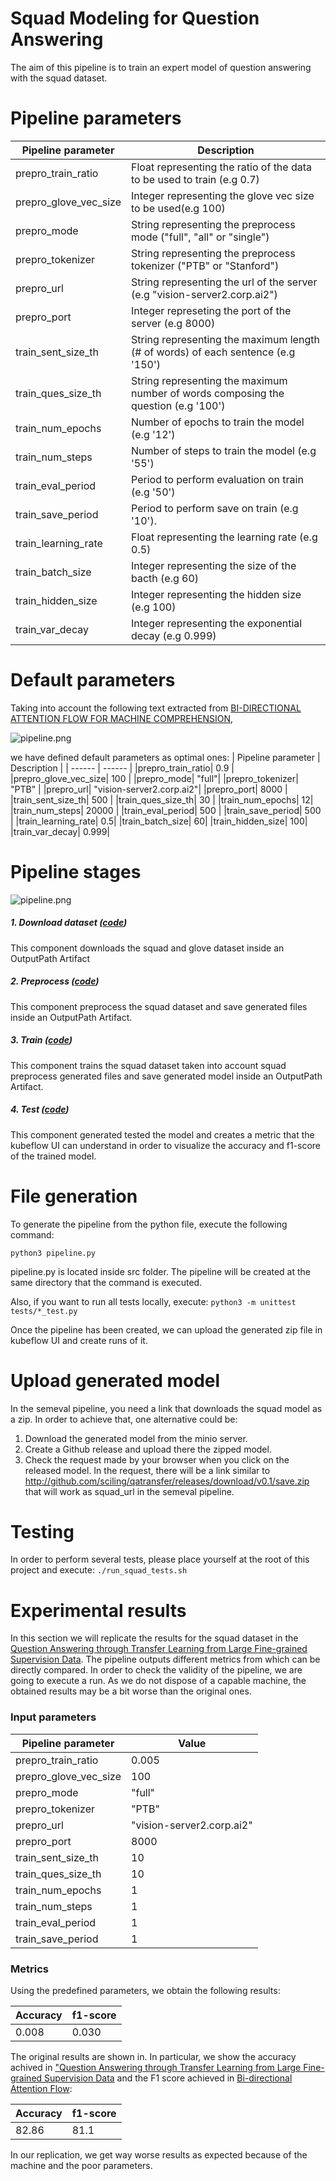 # Squad Modeling for Question Answering

The aim of this pipeline is to train an expert model of question answering with the squad dataset.

# Pipeline parameters
| Pipeline parameter | Description |
| ------ | ------ |
|prepro_train_ratio| Float representing the ratio of the data to be used to train  (e.g 0.7)|
|prepro_glove_vec_size| Integer representing the glove vec size to be used(e.g 100)|
|prepro_mode| String representing the preprocess mode ("full", "all" or "single")|
|prepro_tokenizer| String representing the preprocess tokenizer ("PTB" or "Stanford")|
|prepro_url| String representing the url of the server (e.g "vision-server2.corp.ai2")|
|prepro_port| Integer represeting the port of the server (e.g 8000)|
|train_sent_size_th| String representing the maximum length (# of words) of each sentence (e.g '150')|
|train_ques_size_th| String representing the maximum number of words composing the question (e.g '100')|
|train_num_epochs| Number of epochs to train the model (e.g '12')|
|train_num_steps| Number of steps to train the model (e.g '55')|
|train_eval_period| Period to perform evaluation on train (e.g '50')|
|train_save_period| Period to perform save on train (e.g '10').|
|train_learning_rate| Float representing the learning rate (e.g 0.5)|
|train_batch_size| Integer representing the size of the bacth (e.g 60)|
|train_hidden_size| Integer representing the hidden size (e.g 100)|
|train_var_decay| Integer representing the exponential decay (e.g 0.999)|

# Default parameters #
Taking into account the following text extracted from [BI-DIRECTIONAL ATTENTION FLOW
FOR MACHINE COMPREHENSION]( https://arxiv.org/pdf/1611.01603.pdf#page=6),

![pipeline.png](./data/images/paper_snippet.png)

we have defined default parameters as optimal ones:
| Pipeline parameter | Description |
| ------ | ------ |
|prepro_train_ratio| 0.9 |
|prepro_glove_vec_size| 100 |
|prepro_mode| "full"|
|prepro_tokenizer| "PTB" |
|prepro_url| "vision-server2.corp.ai2"|
|prepro_port| 8000 |
|train_sent_size_th| 500 |
|train_ques_size_th| 30 |
|train_num_epochs| 12|
|train_num_steps| 20000 |
|train_eval_period| 500 |
|train_save_period| 500 |
|train_learning_rate| 0.5|
|train_batch_size| 60|
|train_hidden_size| 100|
|train_var_decay| 0.999|

# Pipeline stages #

![pipeline.png](./data/images/squad.png)

##### 1. Download dataset ([code](./src/squad/download.py))
This component downloads the squad and glove dataset inside an OutputPath Artifact

##### 2. Preprocess ([code](./src/squad/prepro.py))
This component preprocess the squad dataset and save generated files inside an OutputPath Artifact.

##### 3. Train ([code](./src/squad/train.py))
This component trains the squad dataset taken into account squad preprocess generated files and save generated model inside an OutputPath Artifact.

##### 4. Test ([code](./src/squad/test.py))
This component generated tested the model and creates a metric that the kubeflow UI can understand in order to visualize the accuracy and f1-score of the trained model.

# File generation #
To generate the pipeline from the python file, execute the following command:

```python3 pipeline.py```

pipeline.py is located inside src folder. The pipeline will be created at the same directory that the command is executed.

Also, if you want to run all tests locally, execute:
```python3 -m unittest tests/*_test.py```

Once the pipeline has been created, we can upload the generated zip file in kubeflow UI and create runs of it.

# Upload generated model

In the semeval pipeline, you need a link that downloads the squad model as a zip. In order to achieve that, one alternative could be:

1.  Download the generated model from the minio server.
2.  Create a Github release and upload there the zipped model.
3.  Check the request made by your browser when you click on the released model. In the request, there will be a link similar to http://github.com/sciling/qatransfer/releases/download/v0.1/save.zip that will work as squad_url in the semeval pipeline.

# Testing #
In order to perform several tests, please place yourself at the root of this project and execute:
``` ./run_squad_tests.sh ```

# Experimental results #

In this section we will replicate the results for the squad dataset in the [Question Answering through Transfer Learning from Large Fine-grained Supervision Data](https://github.com/sciling/qatransfer/blob/master/run.md).
The pipeline outputs different metrics from which can be directly compared.
In order to check the validity of the pipeline, we are going to execute a run. As we do not dispose of a capable machine, the obtained results may be a bit worse than the original ones.

### Input parameters ###
| Pipeline parameter | Value |
| ------ | ------ |
|prepro_train_ratio|0.005|
|prepro_glove_vec_size|100|
|prepro_mode|"full"|
|prepro_tokenizer|"PTB"|
|prepro_url|"vision-server2.corp.ai2"|
|prepro_port|8000|
|train_sent_size_th|10|
|train_ques_size_th|10|
|train_num_epochs|1|
|train_num_steps|1|
|train_eval_period|1|
|train_save_period|1|

### Metrics ###
Using the predefined parameters, we obtain the following results:

| Accuracy | f1-score |
| ------ | ------ |
| 0.008	 | 0.030 |

The original results are shown in. In particular, we show the accuracy achived in ["Question Answering through Transfer Learning from Large Fine-grained Supervision Data](https://www.aclweb.org/anthology/P17-2081.pdf) and the F1 score achieved in [Bi-directional Attention Flow](https://arxiv.org/pdf/1611.01603.pdf):

| Accuracy | f1-score |
| ------ | ------ |
| 82.86 | 81.1 |

In our replication, we get way worse results as expected because of the machine and the poor parameters.

